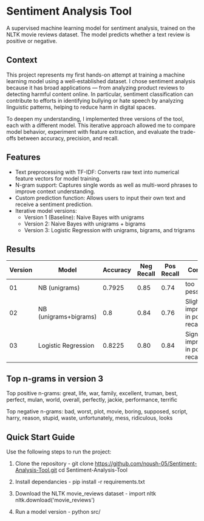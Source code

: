 # Sentiment Analysis Tool
A supervised machine learning model for sentiment analysis, trained on the NLTK movie reviews dataset. The model predicts whether a text review is positive or negative.

## Context
This project represents my first hands-on attempt at training a machine learning model using a well-established dataset. I chose sentiment analysis because it has broad applications — from analyzing product reviews to detecting harmful content online. In particular, sentiment classification can contribute to efforts in identifying bullying or hate speech by analyzing linguistic patterns, helping to reduce harm in digital spaces.

To deepen my understanding, I implemented three versions of the tool, each with a different model. This iterative approach allowed me to compare model behavior, experiment with feature extraction, and evaluate the trade-offs between accuracy, precision, and recall.

## Features
- Text preprocessing with TF-IDF: Converts raw text into numerical feature vectors for model training.
- N-gram support: Captures single words as well as multi-word phrases to improve context understanding.
- Custom prediction function: Allows users to input their own text and receive a sentiment prediction.
- Iterative model versions:
  - Version 1 (Baseline): Naive Bayes with unigrams
  - Version 2: Naive Bayes with unigrams + bigrams
  - Version 3: Logistic Regression with unigrams, bigrams, and trigrams

## Results 
| Version | Model           | Accuracy | Neg Recall | Pos Recall | Comments   |
|---------|-----------------|----------|------------|------------|------------|
| 01      | NB (unigrams)   | 0.7925   | 0.85       | 0.74       | too pessimistic
| 02      | NB (unigrams+bigrams)     | 0.8      | 0.84       | 0.76       | Slight improvement in positive recall
| 03      | Logistic Regression | 0.8225 | 0.80     | 0.84       | Significant improvement in positive recall

## Top n-grams in version 3
Top positive n-grams:
great, life, war, family, excellent, truman, best, perfect, mulan, world, overall, perfectly, jackie, performance, terrific

Top negative n-grams:
bad, worst, plot, movie, boring, supposed, script, harry, reason, stupid, waste, unfortunately, mess, ridiculous, looks

## Quick Start Guide
Use the following steps to run the project:

1. Clone the repository - git clone https://github.com/noush-05/Sentiment-Analysis-Tool.git
cd Sentiment-Analysis-Tool

2. Install dependancies - pip install -r requirements.txt

3.  Download the NLTK movie_reviews dataset -
   import nltk
   nltk.download('movie_reviews')

4. Run a model version -
   python src/
